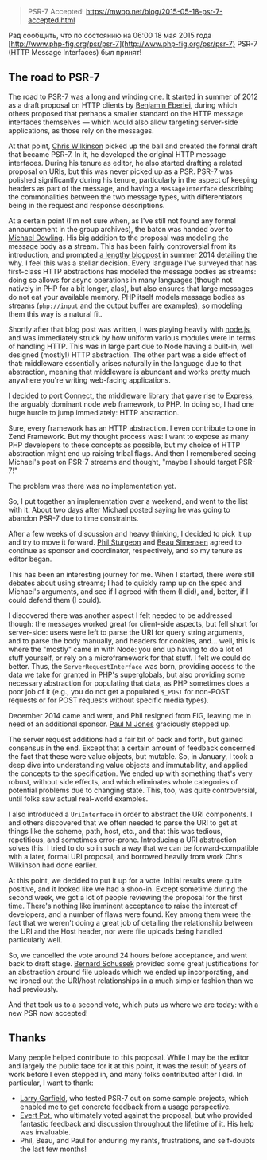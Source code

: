 >PSR-7 Accepted!
https://mwop.net/blog/2015-05-18-psr-7-accepted.html

Рад сообщить, что по состоянию на 06:00 18 мая 2015 года [http://www.php-fig.org/psr/psr-7](http://www.php-fig.org/psr/psr-7) PSR-7 (HTTP Message Interfaces) был принят!

## The road to PSR-7

The road to PSR-7 was a long and winding one. It started in summer of 2012 as a draft proposal on HTTP clients by [Benjamin Eberlei](http://www.whitewashing.de/), during which others proposed that perhaps a smaller standard on the HTTP message interfaces themselves — which would also allow targeting server-side applications, as those rely on the messages.

At that point, [Chris Wilkinson](https://github.com/thewilkybarkid) picked up the ball and created the formal draft that became PSR-7\. In it, he developed the original HTTP message interfaces. During his tenure as editor, he also started drafting a related proposal on URIs, but this was never picked up as a PSR. PSR-7 was polished significantly during his tenure, particularly in the aspect of keeping headers as part of the message, and having a `MessageInterface` describing the commonalities between the two message types, with differentiators being in the request and response descriptions.

At a certain point (I'm not sure when, as I've still not found any formal announcement in the group archives), the baton was handed over to [Michael Dowling](http://mtdowling.com/). His big addition to the proposal was modeling the message body as a stream. This has been fairly controversial from its introduction, and prompted [a lengthy blogpost](http://mtdowling.com/blog/2014/07/03/a-case-for-higher-level-php-streams/) in summer 2014 detailing the why. I feel this was a stellar decision. Every language I've surveyed that has first-class HTTP abstractions has modeled the message bodies as streams: doing so allows for async operations in many languages (though not natively in PHP for a bit longer, alas), but also ensures that large messages do not eat your available memory. PHP itself models message bodies as streams (`php://input` and the output buffer are examples), so modeling them this way is a natural fit.

Shortly after that blog post was written, I was playing heavily with [node.js](https://nodejs.org), and was immediately struck by how uniform various modules were in terms of handling HTTP. This was in large part due to Node having a built-in, well designed (mostly!) HTTP abstraction. The other part was a side effect of that: middleware essentially arises naturally in the language due to that abstraction, meaning that middleware is abundant and works pretty much anywhere you're writing web-facing applications.

I decided to port [Connect](https://github.com/senchalabs/connect), the middleware library that gave rise to [Express](http://expressjs.com/), the arguably dominant node web framework, to PHP. In doing so, I had one huge hurdle to jump immediately: HTTP abstraction.

Sure, every framework has an HTTP abstraction. I even contribute to one in Zend Framework. But my thought process was: I want to expose as many PHP developers to these concepts as possible, but my choice of HTTP abstraction might end up raising tribal flags. And then I remembered seeing Michael's post on PSR-7 streams and thought, "maybe I should target PSR-7!"

The problem was there was no implementation yet.

So, I put together an implementation over a weekend, and went to the list with it. About two days after Michael posted saying he was going to abandon PSR-7 due to time constraints.

After a few weeks of discussion and heavy thinking, I decided to pick it up and try to move it forward. [Phil Sturgeon](https://philsturgeon.uk/) and [Beau Simensen](https://beau.io) agreed to continue as sponsor and coordinator, respectively, and so my tenure as editor began.

This has been an interesting journey for me. When I started, there were still debates about using streams; I had to quickly ramp up on the spec and Michael's arguments, and see if I agreed with them (I did), and, better, if I could defend them (I could).

I discovered there was another aspect I felt needed to be addressed though: the messages worked great for client-side aspects, but fell short for server-side: users were left to parse the URI for query string arguments, and to parse the body manually, and headers for cookies, and... well, this is where the "mostly" came in with Node: you end up having to do a lot of stuff yourself, or rely on a microframework for that stuff. I felt we could do better. Thus, the `ServerRequestInterface` was born, providing access to the data we take for granted in PHP's superglobals, but also providing some necessary abstraction for populating that data, as PHP sometimes does a poor job of it (e.g., you do not get a populated `$_POST` for non-POST requests or for POST requests without specific media types).

December 2014 came and went, and Phil resigned from FIG, leaving me in need of an additional sponsor. [Paul M Jones](http://paul-m-jones.com) graciously stepped up.

The server request additions had a fair bit of back and forth, but gained consensus in the end. Except that a certain amount of feedback concerned the fact that these were value objects, but mutable. So, in January, I took a deep dive into understanding value objects and immutability, and applied the concepts to the specification. We ended up with something that's very robust, without side effects, and which eliminates whole categories of potential problems due to changing state. This, too, was quite controversial, until folks saw actual real-world examples.

I also introduced a `UriInterface` in order to abstract the URI components. I and others discovered that we often needed to parse the URI to get at things like the scheme, path, host, etc., and that this was tedious, repetitious, and sometimes error-prone. Introducing a URI abstraction solves this. I tried to do so in such a way that we can be forward-compatible with a later, formal URI proposal, and borrowed heavily from work Chris Wilkinson had done earlier.

At this point, we decided to put it up for a vote. Initial results were quite positive, and it looked like we had a shoo-in. Except sometime during the second week, we got a lot of people reviewing the proposal for the first time. There's nothing like imminent acceptance to raise the interest of developers, and a number of flaws were found. Key among them were the fact that we weren't doing a great job of detailing the relationship between the URI and the Host header, nor were file uploads being handled particularly well.

So, we cancelled the vote around 24 hours before acceptance, and went back to draft stage. [Bernard Schussek](http://webmozarts.com/) provided some great justifications for an abstraction around file uploads which we ended up incorporating, and we ironed out the URI/host relationships in a much simpler fashion than we had previously.

And that took us to a second vote, which puts us where we are today: with a new PSR now accepted!

## Thanks

Many people helped contribute to this proposal. While I may be the editor and largely the public face for it at this point, it was the result of years of work before I even stepped in, and many folks contributed after I did. In particular, I want to thank:

*   [Larry Garfield](http://wwww.garfieldtech.com/), who tested PSR-7 out on some sample projects, which enabled me to get concrete feedback from a usage perspective.
*   [Evert Pot](http://evertpot.com), who ultimately voted against the proposal, but who provided fantastic feedback and discussion throughout the lifetime of it. His help was invaluable.
*   Phil, Beau, and Paul for enduring my rants, frustrations, and self-doubts the last few months!